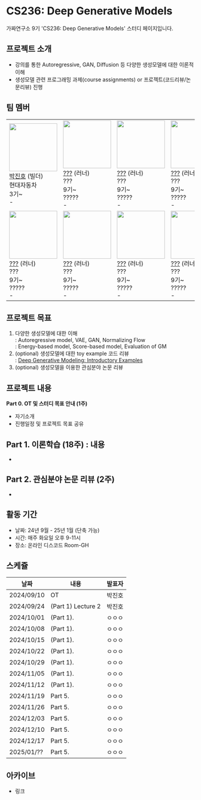 # CS236: Deep Generative Models
가짜연구소 9기 'CS236: Deep Generative Models' 스터디 페이지입니다.

## 프로젝트 소개
- 강의를 통한 Autoregressive, GAN, Diffusion 등 다양한 생성모델에 대한 이론적 이해
- 생성모델 관련 프로그래밍 과제(course assignments) or 프로젝트(코드리뷰/논문리뷰) 진행

## 팀 멤버
|  | | | |
|---|------|-------|---------|
|   <img src = "https://media.licdn.com/dms/image/v2/C5603AQHyqyMWYdPxSg/profile-displayphoto-shrink_400_400/profile-displayphoto-shrink_400_400/0/1590165964786?e=1730937600&v=beta&t=XN0ZpXekOHzw47T2DrOesIAYdF1eL-rzM8oqaoX8b20" width="128px;"/> <br/> [박진호](https://www.linkedin.com/in/jinho-park-9010) (빌더) <br/> 현대자동차 <br/> 3기~ <br/> - <br/> |  <img src = "https://img1.daumcdn.net/thumb/R1280x0.fjpg/?fname=http://t1.daumcdn.net/brunch/service/user/cnoC/image/kQMuuagu-nSEu5MvmcSPrOI0nAk" width="128px;"/> <br/> [???](https://www.linkedin.com/in/jinho-park-9010) (러너) <br/> ??? <br/> 9기~ <br/> ????? <br/>  - <br/> |   <img src = "https://img1.daumcdn.net/thumb/R1280x0.fjpg/?fname=http://t1.daumcdn.net/brunch/service/user/cnoC/image/kQMuuagu-nSEu5MvmcSPrOI0nAk" width="128px;"/> <br/> [???](https://www.linkedin.com/in/jinho-park-9010) (러너) <br/> ??? <br/> 9기~ <br/> ????? <br/> - <br/> |   <img src = "https://img1.daumcdn.net/thumb/R1280x0.fjpg/?fname=http://t1.daumcdn.net/brunch/service/user/cnoC/image/kQMuuagu-nSEu5MvmcSPrOI0nAk" width="128px;"/> <br/> [???](https://www.linkedin.com/in/jinho-park-9010) (러너) <br/> ??? <br/> 9기~ <br/> ????? <br/> - <br/> |
|   <img src = "https://img1.daumcdn.net/thumb/R1280x0.fjpg/?fname=http://t1.daumcdn.net/brunch/service/user/cnoC/image/kQMuuagu-nSEu5MvmcSPrOI0nAk" width="128px;"/> <br/> [???](https://www.linkedin.com/in/jinho-park-9010) (러너) <br/> ???<br/> 9기~ <br/> ????? <br/> - <br/> |  <img src = "https://img1.daumcdn.net/thumb/R1280x0.fjpg/?fname=http://t1.daumcdn.net/brunch/service/user/cnoC/image/kQMuuagu-nSEu5MvmcSPrOI0nAk" width="128px;"/> <br/> [???](https://www.linkedin.com/in/jinho-park-9010) (러너) <br/> ??? <br/> 9기~ <br/> ????? <br/> - <br/>|   <img src = "https://img1.daumcdn.net/thumb/R1280x0.fjpg/?fname=http://t1.daumcdn.net/brunch/service/user/cnoC/image/kQMuuagu-nSEu5MvmcSPrOI0nAk" width="128px;"/> <br/> [???](https://www.linkedin.com/in/jinho-park-9010) (러너) <br/> ??? <br/> 9기~ <br/> ????? <br/> - <br/>|   <img src = "https://img1.daumcdn.net/thumb/R1280x0.fjpg/?fname=http://t1.daumcdn.net/brunch/service/user/cnoC/image/kQMuuagu-nSEu5MvmcSPrOI0nAk" width="128px;"/> <br/> [???](https://www.linkedin.com/in/jinho-park-9010) (러너) <br/> ??? <br/> 9기~ <br/> ????? <br/> - <br/> |

## 프로젝트 목표
1. 다양한 생성모델에 대한 이해 <br/>
    : Autoregressive model, VAE, GAN, Normalizing Flow <br/>
    : Energy-based model, Score-based model, Evaluation of GM <br/>
2. (optional) 생성모델에 대한 toy example 코드 리뷰 <br/>
    : [Deep Generative Modeling: Introductory Examples](https://github.com/jmtomczak/intro_dgm) <br/>
3. (optional) 생성모델을 이용한 관심분야 논문 리뷰

## 프로젝트 내용
**Part 0. OT 및 스터디 목표 안내 (1주)**
  - 자기소개 
  - 진행일정 및 프로젝트 목표 공유

**Part 1. 이론학습 (18주) : 내용**
  - 
  - 

**Part 2. 관심분야 논문 리뷰 (2주)**
  - 
  - 

## 활동 기간
- 날짜: 24년 9월 - 25년 1월 (단축 가능)
- 시간: 매주 화요일 오후 9-11시
- 장소: 온라인 디스코드 Room-GH

## 스케쥴

| 날짜 | 내용 | 발표자 | 
| ---------- | --------------------------------------------------------------------------- | ----- |
| 2024/09/10 |  OT                                                                         | 박진호 |
| 2024/09/24 |  (Part 1) Lecture 2                                                         | 박진호 | 
| 2024/10/01 |  (Part 1).                                                                  | ㅇㅇㅇ | 
| 2024/10/08 |  (Part 1).                                                                  | ㅇㅇㅇ | 
| 2024/10/15 |  (Part 1).                                                                  | ㅇㅇㅇ | 
| 2024/10/22 |  (Part 1).                                                                  | ㅇㅇㅇ | 
| 2024/10/29 |  (Part 1).                                                                  | ㅇㅇㅇ | 
| 2024/11/05 |  (Part 1).                                                                  | ㅇㅇㅇ | 
| 2024/11/12 |  (Part 1).                                                                  | ㅇㅇㅇ | 
| 2024/11/19 |  Part 5.                                                                    | ㅇㅇㅇ | 
| 2024/11/26 |  Part 5.                                                                    | ㅇㅇㅇ | 
| 2024/12/03 |  Part 5.                                                                    | ㅇㅇㅇ | 
| 2024/12/10 |  Part 5.                                                                    | ㅇㅇㅇ | 
| 2024/12/17 |  Part 5.                                                                    | ㅇㅇㅇ | 
| 2025/01/?? |  Part 5.                                                                    | ㅇㅇㅇ | 


## 아카이브
- 링크
